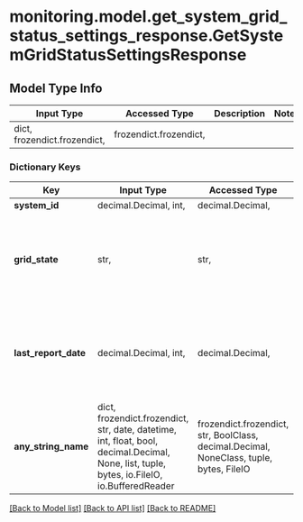 # monitoring.model.get_system_grid_status_settings_response.GetSystemGridStatusSettingsResponse

## Model Type Info
Input Type | Accessed Type | Description | Notes
------------ | ------------- | ------------- | -------------
dict, frozendict.frozendict,  | frozendict.frozendict,  |  | 

### Dictionary Keys
Key | Input Type | Accessed Type | Description | Notes
------------ | ------------- | ------------- | ------------- | -------------
**system_id** | decimal.Decimal, int,  | decimal.Decimal,  |  | [optional] 
**grid_state** | str,  | str,  | Indicates whether the site is On Grid, Off Grid or grid status of site is Unknown. | [optional] 
**last_report_date** | decimal.Decimal, int,  | decimal.Decimal,  | Timestamp (in epoch format) at which the system&#x27;s Envoy last submitted a report. | [optional] value must conform to RFC-3339 date-time
**any_string_name** | dict, frozendict.frozendict, str, date, datetime, int, float, bool, decimal.Decimal, None, list, tuple, bytes, io.FileIO, io.BufferedReader | frozendict.frozendict, str, BoolClass, decimal.Decimal, NoneClass, tuple, bytes, FileIO | any string name can be used but the value must be the correct type | [optional]

[[Back to Model list]](../../README.md#documentation-for-models) [[Back to API list]](../../README.md#documentation-for-api-endpoints) [[Back to README]](../../README.md)

